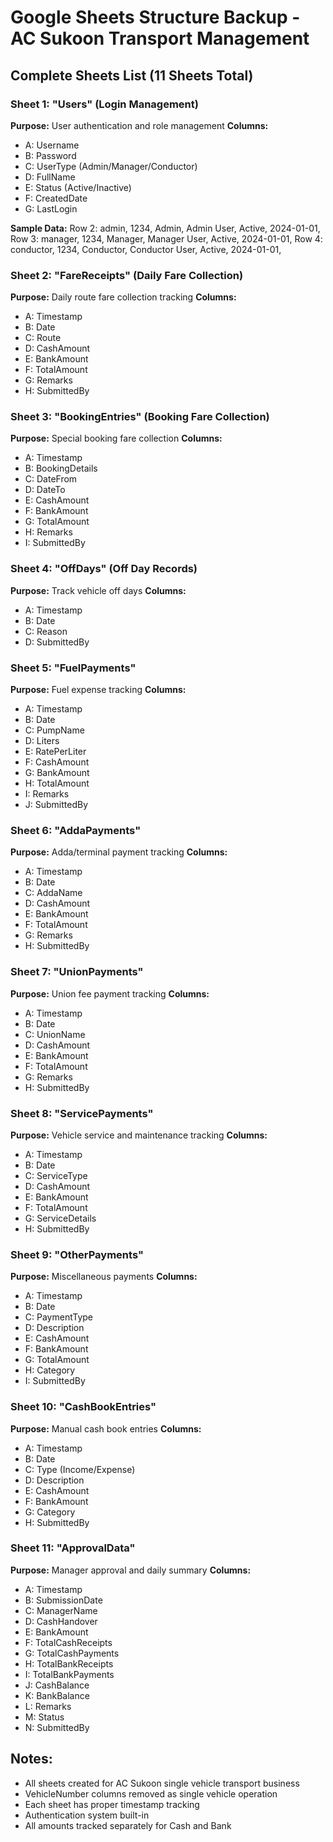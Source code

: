
# Google Sheets Structure Backup - AC Sukoon Transport Management

## Complete Sheets List (11 Sheets Total)

### Sheet 1: "Users" (Login Management)
**Purpose:** User authentication and role management
**Columns:**
- A: Username
- B: Password  
- C: UserType (Admin/Manager/Conductor)
- D: FullName
- E: Status (Active/Inactive)
- F: CreatedDate
- G: LastLogin

**Sample Data:**
Row 2: admin, 1234, Admin, Admin User, Active, 2024-01-01, 
Row 3: manager, 1234, Manager, Manager User, Active, 2024-01-01,
Row 4: conductor, 1234, Conductor, Conductor User, Active, 2024-01-01,

### Sheet 2: "FareReceipts" (Daily Fare Collection)
**Purpose:** Daily route fare collection tracking
**Columns:**
- A: Timestamp
- B: Date
- C: Route
- D: CashAmount
- E: BankAmount
- F: TotalAmount
- G: Remarks
- H: SubmittedBy

### Sheet 3: "BookingEntries" (Booking Fare Collection)
**Purpose:** Special booking fare collection
**Columns:**
- A: Timestamp
- B: BookingDetails
- C: DateFrom
- D: DateTo
- E: CashAmount
- F: BankAmount
- G: TotalAmount
- H: Remarks
- I: SubmittedBy

### Sheet 4: "OffDays" (Off Day Records)
**Purpose:** Track vehicle off days
**Columns:**
- A: Timestamp
- B: Date
- C: Reason
- D: SubmittedBy

### Sheet 5: "FuelPayments"
**Purpose:** Fuel expense tracking
**Columns:**
- A: Timestamp
- B: Date
- C: PumpName
- D: Liters
- E: RatePerLiter
- F: CashAmount
- G: BankAmount
- H: TotalAmount
- I: Remarks
- J: SubmittedBy

### Sheet 6: "AddaPayments"
**Purpose:** Adda/terminal payment tracking
**Columns:**
- A: Timestamp
- B: Date
- C: AddaName
- D: CashAmount
- E: BankAmount
- F: TotalAmount
- G: Remarks
- H: SubmittedBy

### Sheet 7: "UnionPayments"
**Purpose:** Union fee payment tracking
**Columns:**
- A: Timestamp
- B: Date
- C: UnionName
- D: CashAmount
- E: BankAmount
- F: TotalAmount
- G: Remarks
- H: SubmittedBy

### Sheet 8: "ServicePayments"
**Purpose:** Vehicle service and maintenance tracking
**Columns:**
- A: Timestamp
- B: Date
- C: ServiceType
- D: CashAmount
- E: BankAmount
- F: TotalAmount
- G: ServiceDetails
- H: SubmittedBy

### Sheet 9: "OtherPayments"
**Purpose:** Miscellaneous payments
**Columns:**
- A: Timestamp
- B: Date
- C: PaymentType
- D: Description
- E: CashAmount
- F: BankAmount
- G: TotalAmount
- H: Category
- I: SubmittedBy

### Sheet 10: "CashBookEntries"
**Purpose:** Manual cash book entries
**Columns:**
- A: Timestamp
- B: Date
- C: Type (Income/Expense)
- D: Description
- E: CashAmount
- F: BankAmount
- G: Category
- H: SubmittedBy

### Sheet 11: "ApprovalData"
**Purpose:** Manager approval and daily summary
**Columns:**
- A: Timestamp
- B: SubmissionDate
- C: ManagerName
- D: CashHandover
- E: BankAmount
- F: TotalCashReceipts
- G: TotalCashPayments
- H: TotalBankReceipts
- I: TotalBankPayments
- J: CashBalance
- K: BankBalance
- L: Remarks
- M: Status
- N: SubmittedBy

## Notes:
- All sheets created for AC Sukoon single vehicle transport business
- VehicleNumber columns removed as single vehicle operation
- Each sheet has proper timestamp tracking
- Authentication system built-in
- All amounts tracked separately for Cash and Bank
